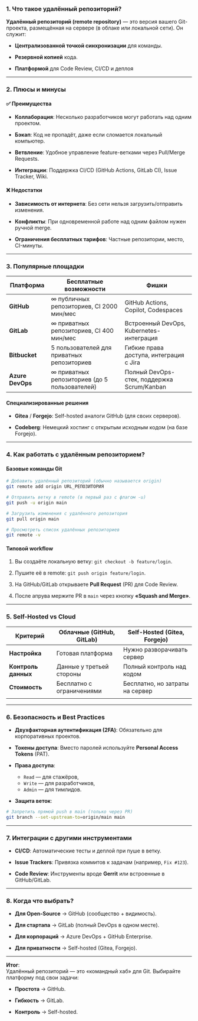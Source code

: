 ### 1. Что такое удалённый репозиторий?

**Удалённый репозиторий (remote repository)** — это версия вашего Git-проекта, размещённая на сервере (в облаке или локальной сети). Он служит:

- **Централизованной точкой синхронизации** для команды.
  
- **Резервной копией** кода.
  
- **Платформой** для Code Review, CI/CD и деплоя

---
### 2. Плюсы и минусы

#### ✅ Преимущества

- **Коллаборация**: Несколько разработчиков могут работать над одним проектом.

- **Бэкап**: Код не пропадёт, даже если сломается локальный компьютер.

- **Ветвление**: Удобное управление feature-ветками через Pull/Merge Requests.

- **Интеграции**: Поддержка CI/CD (GitHub Actions, GitLab CI), Issue Tracker, Wiki.

#### **❌ Недостатки**

- **Зависимость от интернета**: Без сети нельзя загрузить/отправить изменения.

- **Конфликты**: При одновременной работе над одним файлом нужен ручной merge.

- **Ограничения бесплатных тарифов**: Частные репозитории, место, CI-минуты.

---
### **3. Популярные площадки**

|**Платформа**|**Бесплатные возможности**|**Фишки**|
|---|---|---|
|**GitHub**|∞ публичных репозиториев, CI 2000 мин/мес|GitHub Actions, Copilot, Codespaces|
|**GitLab**|∞ приватных репозиториев, CI 400 мин/мес|Встроенный DevOps, Kubernetes-интеграция|
|**Bitbucket**|5 пользователей для приватных репозиториев|Гибкие права доступа, интеграция с Jira|
|**Azure DevOps**|∞ приватных репозиториев (до 5 пользователей)|Полный DevOps-стек, поддержка Scrum/Kanban|
#### Специализированные решения

- **Gitea** / **Forgejo**: Self-hosted аналоги GitHub (для своих серверов).

- **Codeberg**: Немецкий хостинг с открытым исходным кодом (на базе Forgejo).

---
### 4. Как работать с удалённым репозиторием?

#### **Базовые команды Git**

```bash
# Добавить удалённый репозиторий (обычно называется origin)  
git remote add origin URL_РЕПОЗИТОРИЯ  

# Отправить ветку в remote (в первый раз с флагом -u)  
git push -u origin main  

# Загрузить изменения с удалённого репозитория  
git pull origin main  

# Просмотреть список удалённых репозиториев  
git remote -v  
```
#### **Типовой workflow**

1. Вы создаёте локальную ветку: `git checkout -b feature/login`.

2. Пушите её в remote: `git push origin feature/login`.

3. На GitHub/GitLab открываете **Pull Request** (PR) для Code Review.

4. После апрува мержите PR в `main` через кнопку **«Squash and Merge»**.

---
### 5. Self-Hosted vs Cloud

| **Критерий**        | **Облачные (GitHub, GitLab)** | **Self-Hosted (Gitea, Forgejo)** |
| ------------------- | ----------------------------- | -------------------------------- |
| **Настройка**       | Готовая платформа             | Нужно разворачивать сервер       |
| **Контроль данных** | Данные у третьей стороны      | Полный контроль над кодом        |
| **Стоимость**       | Бесплатно с ограничениями     | Бесплатно, но затраты на сервер  |
|                     |                               |                                  |

---
### 6. Безопасность и Best Practices

- **Двухфакторная аутентификация (2FA)**: Обязательно для корпоративных проектов.

- **Токены доступа**: Вместо паролей используйте **Personal Access Tokens** (PAT).

- **Права доступа**:
    
    - `Read` — для стажёров,  
    * `Write` — для разработчиков,  
    * `Admin` — для тимлидов.
      
- **Защита веток**:
```bash
# Запретить прямой push в main (только через PR)  
git branch --set-upstream-to=origin/main main  
```
---
### 7. Интеграции с другими инструментами

- **CI/CD**: Автоматические тесты и деплой при пуше в ветку.

- **Issue Trackers**: Привязка коммитов к задачам (например, `Fix #123`).

- **Code Review**: Инструменты вроде **Gerrit** или встроенные в GitHub/GitLab.

---
### 8. Когда что выбрать?

- **Для Open-Source** → GitHub (сообщество + видимость).

- **Для стартапа** → GitLab (полный DevOps в одном месте).

- **Для корпораций** → Azure DevOps + GitHub Enterprise.

- **Для приватности** → Self-hosted (Gitea, Forgejo).

---
**Итог**:  
Удалённый репозиторий — это «командный хаб» для Git. Выбирайте платформу под свои задачи:

- **Простота** → GitHub.

- **Гибкость** → GitLab.

- **Контроль** → Self-hosted.